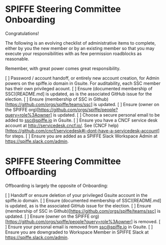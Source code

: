 # SPIFFE Steering Committee Onboarding

Congratulations!

The following is an evolving checklist of administrative items to complete, either by you the new member or by an existing member so that you may execute your responsibilities with as few permission roadblocks as reasonable.

Remember, with great power comes great responsibility.

[ ] Password / account handoff, or entirely new account creation, for Admin powers on the spiffe.io domain in Gsuite. For auditability, each SSC member has their own privileged acount.
[ ] Ensure (documented membership of SSC)[README.md] is updated, as is the associated GitHub issue for the election.
[ ] Ensure (membership of SSC in Github)[https://github.com/orgs/spiffe/teams/ssc] is updated.
[ ] Ensure (owner on the SPIFFE org)[https://github.com/orgs/spiffe/people?query=role%3Aowner] is updated.
[ ] Choose a secure personal email to be added to ssc@spiffe.io in Gsuite.
[ ] Ensure you have a CNCF service desk account at http://servicedesk.cncf.io/. See (CNCF help)[https://github.com/cncf/servicedesk#i-dont-have-a-servicedesk-account] for steps.
[ ] Ensure you are added as a SPIFFE Slack Workspace Admin at https://spiffe.slack.com/admin.

# SPIFFE Steering Committee Offboarding

Offboarding is largely the opposite of Onboarding:

[ ] Handoff or ensure deletion of your privileged Gsuite account in the spiffe.io domain.
[ ] Ensure (documented membership of SSC)[README.md] is updated, as is the associated GitHub issue for the election.
[ ] Ensure (membership of SSC in Github)[https://github.com/orgs/spiffe/teams/ssc] is updated.
[ ] Ensure (owner on the SPIFFE org)[https://github.com/orgs/spiffe/people?query=role%3Aowner] is removed.
[ ] Ensure your personal email is removed from ssc@spiffe.io in Gsuite.
[ ] Ensure you are downgraded to Workspace Member in SPIFFE Slack at https://spiffe.slack.com/admin.
